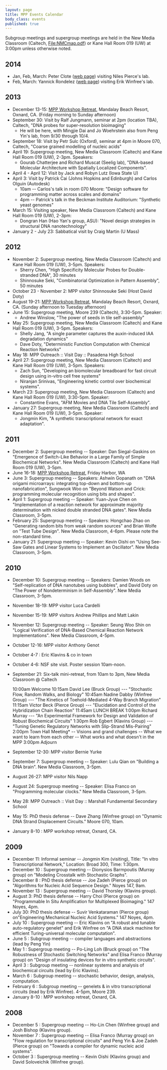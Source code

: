 ```yaml
---
layout: page
title: MPP Events Calendar
body_class: events
published: true
---
```


Subgroup meetings and supergroup meetings are held in the New Media Classroom (Caltech, [File:NMCmap.pdf][2]) or Kane Hall Room 019 (UW) at 3:00pm unless otherwise noted.

##  2014

  * Jan, Feb, March: Peter Clote ([web page][3]) visiting Niles Pierce's lab.
  * Feb, March: Yannick Rondelez ([web page][4]) visiting Erik Winfree's lab.

##  2013

  * December 13-15: [MPP Workshop Retreat][5], Mandalay Beach Resort, Oxnard, CA. (Friday morning to Sunday afternoon)
  * September 30: Visit by Ralf Jungmann, seminar at 2pm (location TBA), Caltech, "DNA probes for super-resolution bioimaging"
    * He will be here, with Mingjie Dai and Jo Woehrstein also from Peng Yin's lab, from 9/30 through 10/4.
  * September 18: Visit by Petr Sulc (Oxford), seminar at 4pm in Moore 070, Caltech, "Coarse grained modelling of nucleic acids"
  * April 19: Supergroup meeting, New Media Classroom (Caltech) and Kane Hall Room 019 (UW), 2-3pm. Speakers:
    * Gourab Chatterjee and Richard Muscat (Seelig lab), "DNA-based Molecular Architecture with Spatially Localized Components".
  * April 4 - April 12: Visit by Jack and Robyn Lutz (Iowa State U)
  * April 3: Visit by Patrick Cai (Johns Hopkins and Edinburgh) and Carlos Olguin (Autodesk)
    * 10am -- Carlos's talk in room 070 Moore: "Design software for programming matter across scales and domains"
    * 4pm -- Patrick's talk in the Beckman Institute Auditorium: "Synthetic yeast genomes"
  * March 15: Visiting speaker, New Media Classroom (Caltech) and Kane Hall Room 019 (UW), 2-3pm:
    * Dongran Han (Hao Yan's group, ASU): "Novel design strategies in structural DNA nanotechnology"
  * January 2 - July 23: Sabbatical visit by Craig Martin (U Mass)

##  2012

  * November 2: Supergroup meeting, New Media Classroom (Caltech) and Kane Hall Room 019 (UW), 3-5pm. Speakers:
    * Sherry Chen, "High Specificity Molecular Probes for Double-stranded DNA", 30 minutes
    * Shinnosuke Seki, "Combinatorial Optimization in Pattern Assembly", 50 minutes
  * October 23 - November 2: MPP visitor Shinnosuke Seki (Host David Doty)
  * August 19-21: [MPP Workshop Retreat][6], Mandalay Beach Resort, Oxnard, CA. (Sunday afternoon to Tuesday afternoon)
  * June 15: Supergroup meeting, Moore 239 (Caltech), 3:30-5pm. Speaker:
    * Andrew Winslow, "The power of seeds in tile self-assembly"
  * May 25: Supergroup meeting, New Media Classroom (Caltech) and Kane Hall Room 019 (UW), 3-5pm. Speakers:
    * Shelly Jang, "A single parameter captures the auxin-induced IAA degradation dynamics"
    * Dave Doty, "Deterministic Function Computation with Chemical Reaction Networks"
  * May 18: MPP Outreach&nbsp;:: Visit Day&nbsp;:: Pasadena High School
  * April 27: Supergroup meeting, New Media Classroom (Caltech) and Kane Hall Room 019 (UW), 3-5pm. Speakers:
    * Zach Sun, "Developing an biomolecular breadboard for fast circuit design using in-vitro cell free systems"
    * Niranjan Srinivas, "Engineering kinetic control over biochemical systems".
  * March 23: Supergroup meeting, New Media Classroom (Caltech) and Kane Hall Room 019 (UW), 3:30-5pm. Speaker:
    * Constantine Evans, "AFM Movies and DNA Tile Self-Assembly".
  * January 27: Supergroup meeting, New Media Classroom (Caltech) and Kane Hall Room 019 (UW), 3-5pm. Speaker:
    * Jongmin Kim, "A synthetic transcriptional network for exact adaptation".

##  2011

  * December 2: Supergroup meeting -- Speaker: Dan Siegal-Gaskins on "Emergence of Switch-Like Behavior in a Large Family of Simple Biochemical Networks". New Media Classroom (Caltech) and Kane Hall Room 019 (UW), 3-5pm.
  * June 16-18: [MPP Workshop Retreat][7], Friday Harbor, WA
  * June 3: Supergroup meeting -- Speakers: Ashwin Gopanath on "DNA origami microarrays: integrating top-down and bottom-up nanofabrication", Sungwook Woo on "Beyond Watson and Crick: programming molecular recognition using bits and shapes".
  * April 1: Supergroup meeting -- Speaker: Yuan-Jyue Chen on "Implementation of a reaction network for approximate majority determination with nicked double stranded DNA gates". New Media Classroom, 3-5pm.
  * February 25: Supergroup meeting -- Speakers: Hongchao Zhao on "Generating random bits from weak random sources" and Brian Wolfe on "Test Tube Design". New Media Classroom, 4-6pm. Please note the non-standard time.
  * January 21: Supergroup meeting -- Speaker: Kevin Oishi on "Using See-Saw Gates and Linear Systems to Implement an Oscillator". New Media Classroom, 3-5pm.

##  2010

  * December 10: Supergroup meeting -- Speakers: Damien Woods on "Self-replication of DNA nanotubes using bubbles", and David Doty on "The Power of Nondeterminism in Self-Assembly". New Media Classroom, 3-5pm.
  * November 18-19: MPP visitor Luca Cardelli
  * November 15-19: MPP visitors Andrew Phillips and Matt Lakin
  * November 12: Supergroup meeting -- Speaker: Seung Woo Shin on "Logical Verification of DNA-Based Chemical Reaction Network Implementations". New Media Classroom, 4-5pm.
  * October 12-16: MPP visitor Anthony Genot
  * October 4-7&nbsp;: Eric Klavins &amp; co in town
  * October 4-6: NSF site visit. Poster session 10am-noon.
  * September 21: Six-talk mini-retreat, from 10am to 3pm, New Media Classroom @ Caltech


    10:00am Welcome
    10:15am David Lee (Bruck Group) --- "Stochastic Flow, Random Walks, and Biology"
    10:45am Nadine Dabby (Winfree Group) ---  "The Kinetics of Toehold-Mediated 4-Way Branch Migration"
    11:15am Victor Beck (Pierce Group) --- "Elucidation and Control of the Hybridization Chain Reaction"
    11:45am LUNCH BREAK
    1:00pm Richard Murray --- "An Experimental Framework for Design and Validation of Robust Biochemical Circuits"
    1:30pm Rob Egbert (Klavins Group) --- "Tuning Genetic Regulatory Networks with Slip-Strand Mis-Pairing"
    2:00pm Town Hall Meeting*
        -- Visions and grand challenges
        -- What we want to learn from each other
        -- What works and what doesn't in the MPP
    3:00pm Adjourn


  * September 12-30: MPP visitor Bernie Yurke
  * September 7: Supergroup meeting -- Speaker: Lulu Qian on "Building a DNA brain". New Media Classroom, 3-5pm.
  * August 26-27: MPP visitor Nils Napp
  * August 24: Supergroup meeting -- Speaker: Elisa Franco on "Programming molecular clocks." New Media Classroom, 3-5pm.
  * May 28: MPP Outreach&nbsp;:: Visit Day&nbsp;:: Marshall Fundamental Secondary School
  * May 15: PhD thesis defense -- Dave Zhang (Winfree group) on "Dynamic DNA Strand Displacement Circuits." Moore 070, 10am.
  * January 8-10&nbsp;: MPP workshop retreat, Oxnard, CA.

##  2009

  * December 11: Informal seminar -- Jongmin Kim (visiting), Title: "In vitro Transcriptional Network," Location: Broad 300, Time: 1:30pm.
  * December 10&nbsp;: Supergroup meeting -- Dionysios Barmpoutis (Murray group) on "Modeling Crosstalk with Stochastic Graphs".
  * December 8&nbsp;: PhD thesis defense -- Joe Zadeh (Pierce group) on "Algorithms for Nucleic Acid Sequence Design." Noyes 147, 9am.
  * November 13&nbsp;: Supergroup meeting -- David Thorsley (Klavins group).
  * August 3: PhD thesis defense -- Harry Choi (Pierce group) on "Programmable In Situ Amplification for Multiplexed Bioimaging." 147 Noyes, 4pm.
  * July 30: PhD thesis defense -- Suvir Venkataraman (Pierce group) on"Engineering Mechanical Nucleic Acid Systems." 147 Noyes, 4pm.
  * July 10&nbsp;: Supergroup meeting -- Eric Klavins on "A robust and tunable auto-regulatory genelet" and Erik Winfree on "A DNA stack machine for efficient Turing-universal molecular computation".
  * June 5&nbsp;: Subgroup meeting -- compiler languages and abstractions (lead by Peng Yin)
  * May 1&nbsp;: Supergroup meeting -- Po-Ling Loh (Bruck group) on "The Robustness of Stochastic Switching Networks" and Elisa Franco (Murray group) on "Design of insulating devices for in vitro synthetic circuits".
  * April 3&nbsp;: Subgroup meeting -- nonlinear systems and analysis of biochemical circuits (lead by Eric Klavins).
  * March 6&nbsp;: Subgroup meeting -- stochastic behavior, design, analysis, computation.
  * February 6&nbsp;: Subgroup meeting -- genelets &amp; in vitro transcriptional circuits (lead by Erik Winfree). 4-5pm, Moore 239.
  * January 8-10&nbsp;: MPP workshop retreat, Oxnard, CA.

##  2008

  * December 5&nbsp;: Supergroup meeting -- Ho-Lin Chen (Winfree group) and Josh Bishop (Klavins group).
  * November 7&nbsp;: Supergroup meeting -- Elisa Franco (Murray group) on "Flow regulation for transcriptional circuits" and Peng Yin &amp; Joe Zadeh (Pierce group) on "Towards a compiler for dynamic nucleic acid systems".
  * October 3&nbsp;: Supergroup meeting -- Kevin Oishi (Klavins group) and David Soloveichik (Winfree group).

   [1]: http://molecular-programming.org/MPPWiki/index.php/Main_Page (Main Page)
   [2]: /assets/images/pdfs/NMCmap.pdf (File:NMCmap.pdf)
   [3]: http://bioinformatics.bc.edu/~clote/
   [4]: http://limmshp.iis.u-tokyo.ac.jp/member/researchers/yannick_rondelez_dr
   [5]: http://molecular-programming.org/MPPWiki/index.php/2013_MPP_Workshop_Retreat (2013 MPP Workshop Retreat)
   [6]: http://molecular-programming.org/MPPWiki/index.php/2012_MPP_Workshop_Retreat (2012 MPP Workshop Retreat)
   [7]: http://molecular-programming.org/MPPWiki/index.php/2011_MPP_Workshop_Retreat (2011 MPP Workshop Retreat)
